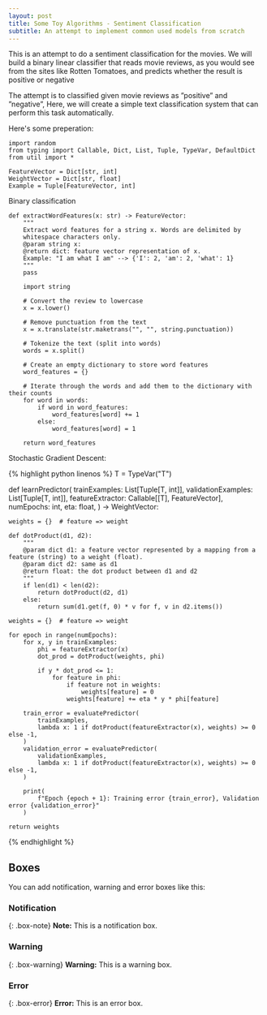 ```yaml
---
layout: post
title: Some Toy Algorithms - Sentiment Classification
subtitle: An attempt to implement common used models from scratch 
---
```


This is an attempt to do a sentiment classification for the movies. We will build a binary linear
classifier that reads movie reviews, as you would see from the sites like Rotten Tomatoes, and predicts whether the
result is positive or negative

The attempt is to classified given movie reviews as ”positive” and ”negative”, Here, we will create a simple text classification
system that can perform this task automatically.

Here's some preperation:

~~~
import random
from typing import Callable, Dict, List, Tuple, TypeVar, DefaultDict
from util import *

FeatureVector = Dict[str, int]
WeightVector = Dict[str, float]
Example = Tuple[FeatureVector, int]
~~~

Binary classification

```
def extractWordFeatures(x: str) -> FeatureVector:
    """
    Extract word features for a string x. Words are delimited by
    whitespace characters only.
    @param string x:
    @return dict: feature vector representation of x.
    Example: "I am what I am" --> {'I': 2, 'am': 2, 'what': 1}
    """
    pass

    import string

    # Convert the review to lowercase
    x = x.lower()

    # Remove punctuation from the text
    x = x.translate(str.maketrans("", "", string.punctuation))

    # Tokenize the text (split into words)
    words = x.split()

    # Create an empty dictionary to store word features
    word_features = {}

    # Iterate through the words and add them to the dictionary with their counts
    for word in words:
        if word in word_features:
            word_features[word] += 1
        else:
            word_features[word] = 1

    return word_features
```

Stochastic Gradient Descent:

{% highlight python linenos %}
T = TypeVar("T")


def learnPredictor(
    trainExamples: List[Tuple[T, int]],
    validationExamples: List[Tuple[T, int]],
    featureExtractor: Callable[[T], FeatureVector],
    numEpochs: int,
    eta: float,
) -> WeightVector:
    
    weights = {}  # feature => weight

    def dotProduct(d1, d2):
        """
        @param dict d1: a feature vector represented by a mapping from a feature (string) to a weight (float).
        @param dict d2: same as d1
        @return float: the dot product between d1 and d2
        """
        if len(d1) < len(d2):
            return dotProduct(d2, d1)
        else:
            return sum(d1.get(f, 0) * v for f, v in d2.items())

    weights = {}  # feature => weight

    for epoch in range(numEpochs):
        for x, y in trainExamples:
            phi = featureExtractor(x)
            dot_prod = dotProduct(weights, phi)

            if y * dot_prod <= 1:
                for feature in phi:
                    if feature not in weights:
                        weights[feature] = 0
                    weights[feature] += eta * y * phi[feature]

        train_error = evaluatePredictor(
            trainExamples,
            lambda x: 1 if dotProduct(featureExtractor(x), weights) >= 0 else -1,
        )
        validation_error = evaluatePredictor(
            validationExamples,
            lambda x: 1 if dotProduct(featureExtractor(x), weights) >= 0 else -1,
        )

        print(
            f"Epoch {epoch + 1}: Training error {train_error}, Validation error {validation_error}"
        )

    return weights
{% endhighlight %}

## Boxes
You can add notification, warning and error boxes like this:

### Notification

{: .box-note}
**Note:** This is a notification box.

### Warning

{: .box-warning}
**Warning:** This is a warning box.

### Error

{: .box-error}
**Error:** This is an error box.
